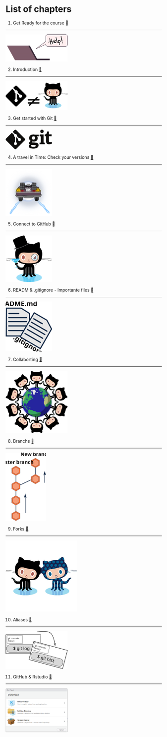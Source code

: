 # List of chapters

 1. Get Ready for the course [:link:](https://liascript.github.io/course/?https://raw.githubusercontent.com/vibbits/introduction-github/master/tutorials/1_Get_ready_for_the_course/tutorial.md#1)
---
[<img src="https://raw.githubusercontent.com/vibbits/introduction-github/192d9178ab16af65b9f743d096ce3e9c0ed60133/images/help!.svg" width="200"/>](https://liascript.github.io/course/?https://raw.githubusercontent.com/vibbits/introduction-github/master/tutorials/1_Get_ready_for_the_course/tutorial.md#1)

2. Introduction [:link:](https://liascript.github.io/course/?https://raw.githubusercontent.com/vibbits/introduction-github/master/tutorials/2_introduction/tutorial.md#1)
---
[<img src="https://raw.githubusercontent.com/vibbits/introduction-github/8fc0d7c978044944c18f6e85e25aa2961af13a32/images/git_diff_github.svg" width="200"/>](https://liascript.github.io/course/?https://raw.githubusercontent.com/vibbits/introduction-github/master/tutorials/2_introduction/tutorial.md#1)

3. Get started with Git [:link:](https://liascript.github.io/course/?https://raw.githubusercontent.com/vibbits/introduction-github/master/tutorials/3_etting_started/tutorial.md#1)
---
[<img src="https://raw.githubusercontent.com/vibbits/introduction-github/ab984e5abf41d29cd68a2ef732cfb5e8bd41d87d/images/Git-logo-black.svg" width="150"/>](https://liascript.github.io/course/?https://raw.githubusercontent.com/vibbits/introduction-github/master/tutorials/3_etting_started/tutorial.md#1)

4. A travel in Time: Check your versions [:link: ](https://liascript.github.io/course/?https://raw.githubusercontent.com/vibbits/introduction-github/master/tutorials/4_time-travel_my_versions/tutorial.md#1)
---
[<img src="https://raw.githubusercontent.com/vibbits/introduction-github/c67c73b703dd8df3b51e9ef79d220abd70215032/images/images_tutorial/DeLorean_back.svg" width="150"/>](https://liascript.github.io/course/?https://raw.githubusercontent.com/vibbits/introduction-github/master/tutorials/4_time-travel_my_versions/tutorial.md#1)

5. Connect to GitHub [:link:](https://liascript.github.io/course/?https://raw.githubusercontent.com/vibbits/introduction-github/master/tutorials/5_Conncting_2_GitHub/tutorial.md#1)
---
[<img src="https://raw.githubusercontent.com/vibbits/introduction-github/master/images/class-act.png" width="150"/>](https://liascript.github.io/course/?https://raw.githubusercontent.com/vibbits/introduction-github/master/tutorials/5_Conncting_2_GitHub/tutorial.md#1)

6. READM & .gitignore - Importante files [:link: ](https://liascript.github.io/course/?https://raw.githubusercontent.com/vibbits/introduction-github/master/tutorials/6_gitignore&README/tutorial.md#1)
---
[<img src="https://raw.githubusercontent.com/vibbits/introduction-github/8fc7c9dfd9497984d3031e267658c7bf052db913/images/git_files.svg" width="150"/>](https://liascript.github.io/course/?https://raw.githubusercontent.com/vibbits/introduction-github/master/tutorials/6_gitignore&README/tutorial.md#1)

7. Collaborting [:link:](https://liascript.github.io/course/?https://raw.githubusercontent.com/vibbits/introduction-github/master/tutorials/7_collaborating_GitHub/tutorial.md#1)
---
[<img src="https://raw.githubusercontent.com/vibbits/introduction-github/master/images/benevocats.png" width="200"/>](https://liascript.github.io/course/?https://raw.githubusercontent.com/vibbits/introduction-github/master/tutorials/7_collaborating_GitHub/tutorial.md#1)

8. Branchs [:link:](https://liascript.github.io/course/?https://raw.githubusercontent.com/vibbits/introduction-github/master/tutorials/8_branchs/tutorial.md#1)
---
[<img src="https://raw.githubusercontent.com/vibbits/introduction-github/548d204f4613b52f5fb95e80168c34baa69f0286/images/branch_basic.svg" width="130"/>](https://liascript.github.io/course/?https://raw.githubusercontent.com/vibbits/introduction-github/master/tutorials/8_branchs/tutorial.md#1)

9. Forks [:link:](https://liascript.github.io/course/?https://raw.githubusercontent.com/vibbits/introduction-github/master/tutorials/9_forks/tutorial.md#1)
---
[<img src="https://raw.githubusercontent.com/vibbits/introduction-github/master/images/forktocat.jpg" width="230"/>](https://liascript.github.io/course/?https://raw.githubusercontent.com/vibbits/introduction-github/master/tutorials/9_forks/tutorial.md#1)

10. Aliases [:link:](https://liascript.github.io/course/?https://raw.githubusercontent.com/vibbits/introduction-github/master/tutorials/10_Git_aliases/tutorial.md#1)
---
[<img src="https://raw.githubusercontent.com/vibbits/introduction-github/39cd4a64d2e4ad573cba1fc8283ad2b25b755ab7/images/git_aliases.svg" width="200"/>](https://liascript.github.io/course/?https://raw.githubusercontent.com/vibbits/introduction-github/master/tutorials/10_Git_aliases/tutorial.md#1)

11. GitHub & Rstudio [:link:](https://liascript.github.io/course/?https://raw.githubusercontent.com/vibbits/introduction-github/master/tutorials/11_github_rstudios/tutorial.md#1)
---
[<img src="https://raw.githubusercontent.com/vibbits/introduction-github/master/images/images_tutorial/rstudio-1.PNG" width="200"/>](https://liascript.github.io/course/?https://raw.githubusercontent.com/vibbits/introduction-github/master/tutorials/11_github_rstudios/tutorial.md#1)